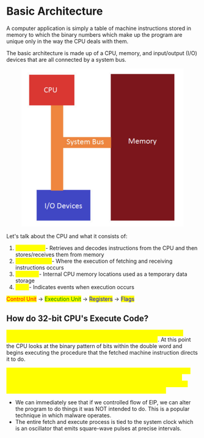 # Basic Architecture

A computer application is simply a table of machine instructions stored in memory to which the binary numbers which make up the program are unique only in the way the CPU deals with them.

The basic architecture is made up of a CPU, memory, and input/output (I/O) devices that are all connected by a system bus.

<figure><img src="../../.gitbook/assets/Screenshot 2023-02-27 at 12.31.06 PM.png" alt=""><figcaption></figcaption></figure>

Let's talk about the CPU and what it consists of:

1. <mark style="color:yellow;">Control Unit</mark>- Retrieves and decodes instructions from the CPU and then stores/receives them from memory
2. <mark style="color:yellow;">Execution Unit</mark>- Where the execution of fetching and receiving instructions occurs
3. <mark style="color:yellow;">Registers</mark>- Internal CPU memory locations used as a temporary data storage
4. <mark style="color:yellow;">Flags</mark>- Indicates events when execution occurs

<mark style="color:red;">Control Unit</mark> -> <mark style="color:green;">Execution Unit</mark> -> <mark style="color:blue;">Registers</mark> -> <mark style="color:blue;">Flags</mark>

## How do 32-bit CPU's Execute Code?

<mark style="color:yellow;">First, the 32-bit CPU will fetch a double word (4 bytes) from a specific address in memory where it is read and loaded into the CPU</mark>. At this point the CPU looks at the binary pattern of bits within the double word and begins executing the procedure that the fetched machine instruction directs it to do.

<mark style="color:yellow;">Upon completion of the instruction (execution), the CPU goes to memory and fetches the next machine instruction in sequence. The CPU has a register called EIP or Instruction Pointer that contains the address of the next instruction to be fetched from memory and then executed.</mark>&#x20;

* We can immediately see that if we controlled flow of EIP, we can alter the program to do things it was NOT intended to do. This is a popular technique in which malware operates.
* The entire fetch and execute process is tied to the system clock which is an oscillator that emits square-wave pulses at precise intervals.
